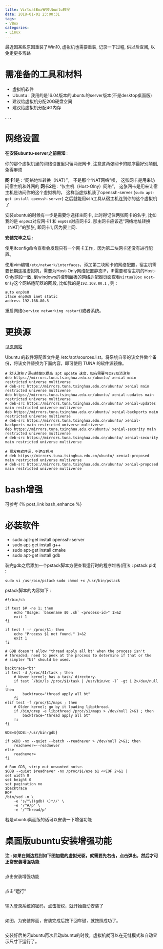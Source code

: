 ```yaml
---
title: VirtualBox安装Ubuntu教程
date: 2018-01-01 23:00:31
tags:
- VBox
categories:
- Linux
---
```


最近因某些原因重装了Win10, 虚拟机也需要重装, 记录一下过程, 供以后查阅, 以免走更多弯路

# 需准备的工具和材料

- 虚拟机软件
- Ubuntu : 我用的是16.04版本的ubuntu的server版本(不是desktop桌面版) 
- 建议给虚拟机分配20G硬盘空间
- 建议给虚拟机分配4G内存


**. . .**<!-- more -->



# 网络设置

**在安装ubuntu-server之前需知** : 

你的那个虚拟机里的网络设置里只留两张网卡, 注意这两张网卡的顺序最好别颠倒, 免得麻烦

**网卡1**是 : “网络地址转换（NAT）”， 不是那个“NAT网络”噢， 这张网卡是用来访问宿主机和外网的
**网卡2**是 : “仅主机（Host-Olny）网络”， 这张网卡是用来让宿主机是访问你的这个虚拟机的， 这样当虚拟机装了openssh-server (`sudo apt-get install openssh-server`) 之后就能用ssh工具从宿主机连到你的这个虚拟机了


安装ubuntu的时候有一步是需要你选择主网卡, 此时得记住两张网卡的名字, 比如我的是 `enp0s3`对应网卡1 和 `enp0s8`对应网卡2, 那主网卡应该选“网络地址转换（NAT）”的那张, 即网卡1, 因为要上网.

**安装完毕之后** : 

使用ifconfig命令查看会发现只有一个网卡工作，因为第二块网卡还没有进行配置。

使用vim编辑`/etc/network/interfaces`，添加第二块网卡的网络配置，宿主机需要长期连接虚拟机，需要为Host-Only网络配置静态IP，IP需要和宿主机的Host-Only网段一致, 到windows的控制面板的网络适配器页面查看`VirtualBox Host-Only`这个网络适配器的网段, 比如我的是`192.168.80.1` , 
则 : 

    auto enp0s8
    iface enp0s8 inet static
    address 192.168.80.8

重启网络(`service networking restart`)或者系统。



# 更换源


见[原网站](https://mirror.tuna.tsinghua.edu.cn/help/ubuntu/)

Ubuntu 的软件源配置文件是 /etc/apt/sources.list。将系统自带的该文件做个备份，将该文件替换为下面内容，即可使用 TUNA 的软件源镜像。

    # 默认注释了源码镜像以提高 apt update 速度，如有需要可自行取消注释
    deb https://mirrors.tuna.tsinghua.edu.cn/ubuntu/ xenial main restricted universe multiverse
    # deb-src https://mirrors.tuna.tsinghua.edu.cn/ubuntu/ xenial main restricted universe multiverse
    deb https://mirrors.tuna.tsinghua.edu.cn/ubuntu/ xenial-updates main restricted universe multiverse
    # deb-src https://mirrors.tuna.tsinghua.edu.cn/ubuntu/ xenial-updates main restricted universe multiverse
    deb https://mirrors.tuna.tsinghua.edu.cn/ubuntu/ xenial-backports main restricted universe multiverse
    # deb-src https://mirrors.tuna.tsinghua.edu.cn/ubuntu/ xenial-backports main restricted universe multiverse
    deb https://mirrors.tuna.tsinghua.edu.cn/ubuntu/ xenial-security main restricted universe multiverse
    # deb-src https://mirrors.tuna.tsinghua.edu.cn/ubuntu/ xenial-security main restricted universe multiverse

    # 预发布软件源，不建议启用
    # deb https://mirrors.tuna.tsinghua.edu.cn/ubuntu/ xenial-proposed main restricted universe multiverse
    # deb-src https://mirrors.tuna.tsinghua.edu.cn/ubuntu/ xenial-proposed main restricted universe multiverse


# bash增强

可参考 {% post_link bash_enhance %}


# 必装软件

- sudo apt-get install openssh-server
- sudo apt-get install g++
- sudo apt-get install cmake
- sudo apt-get install gdb

装完gdb之后添加一个pstack脚本方便查看运行时的程序堆栈(用法 : pstack pid) : 

`sudo vi /usr/bin/pstack` 
`sudo chmod +x /usr/bin/pstack`

pstack脚本的内容如下 :

```
#!/bin/sh

if test $# -ne 1; then
    echo "Usage: `basename $0 .sh` <process-id>" 1>&2
    exit 1
fi

if test ! -r /proc/$1; then
    echo "Process $1 not found." 1>&2
    exit 1
fi

# GDB doesn't allow "thread apply all bt" when the process isn't
# threaded; need to peek at the process to determine if that or the
# simpler "bt" should be used.

backtrace="bt"
if test -d /proc/$1/task ; then
    # Newer kernel; has a task/ directory.
    if test `/bin/ls /proc/$1/task | /usr/bin/wc -l` -gt 1 2>/dev/null ;                                                                                                      then
        backtrace="thread apply all bt"
    fi
elif test -f /proc/$1/maps ; then
    # Older kernel; go by it loading libpthread.
    if /bin/grep -e libpthread /proc/$1/maps > /dev/null 2>&1 ; then
        backtrace="thread apply all bt"
    fi
fi

GDB=${GDB:-/usr/bin/gdb}

if $GDB -nx --quiet --batch --readnever > /dev/null 2>&1; then
    readnever=--readnever
else
    readnever=
fi

# Run GDB, strip out unwanted noise.
$GDB --quiet $readnever -nx /proc/$1/exe $1 <<EOF 2>&1 |
set width 0
set height 0
set pagination no
$backtrace
EOF
/bin/sed -n \
    -e 's/^\((gdb) \)*//' \
    -e '/^#/p' \
    -e '/^Thread/p'
```



若是ubuntu桌面版的话可以安装一下增强功能


<h1 id="桌面版ubuntu安装增强功能">桌面版ubuntu安装增强功能</h1>

<p><strong>注 : 如果在侧边找到如下图加载的虚拟光驱，就需要先右击，点击弹出，然后才可正常安装增强功能</strong></p>
<p><img src="/img/vbox_install_ubuntu_tutorial/20150116222056924.jpg" alt="" /><br /></p>
<p>点击安装增强功能</p>
<p><img src="/img/vbox_install_ubuntu_tutorial/20150116222128125.jpg" alt="" /><br /></p>
<p>点击“运行”</p>
<p><img src="/img/vbox_install_ubuntu_tutorial/20150116222246498.jpg" alt="" /><br /></p>
<p>输入登录系统的密码，点击授权，就开始自动安装了</p>
<p><img src="/img/vbox_install_ubuntu_tutorial/20150116222308759.jpg" alt="" /><br /></p>
<p>如图，为安装界面，安装完成后按下回车键，就按照成功了。</p>
<p><img src="/img/vbox_install_ubuntu_tutorial/20150116222336153.jpg" alt="" /><br /></p>
<p>安装好后关闭ubuntu再次启动ubuntu的时候，虚拟机就可以在无缝模式和自动显示尺寸下运行了。</p>

